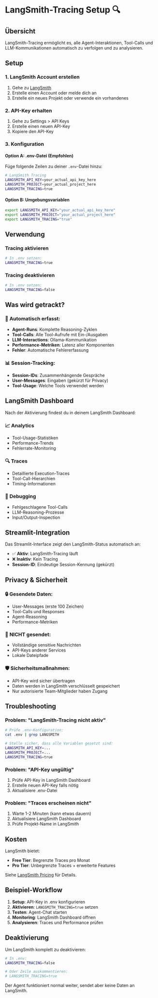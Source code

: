 # LangSmith-Tracing Setup 🔍

## Übersicht

LangSmith-Tracing ermöglicht es, alle Agent-Interaktionen, Tool-Calls und LLM-Kommunikationen automatisch zu verfolgen und zu analysieren.

## Setup

### 1. LangSmith Account erstellen
1. Gehe zu [LangSmith](https://smith.langchain.com/)
2. Erstelle einen Account oder melde dich an
3. Erstelle ein neues Projekt oder verwende ein vorhandenes

### 2. API-Key erhalten
1. Gehe zu Settings > API Keys
2. Erstelle einen neuen API-Key
3. Kopiere den API-Key

### 3. Konfiguration

#### Option A: .env-Datei (Empfohlen)
Füge folgende Zeilen zu deiner `.env`-Datei hinzu:

```bash
# LangSmith Tracing
LANGSMITH_API_KEY=your_actual_api_key_here
LANGSMITH_PROJECT=your_actual_project_here
LANGSMITH_TRACING=true
```

#### Option B: Umgebungsvariablen
```bash
export LANGSMITH_API_KEY="your_actual_api_key_here"
export LANGSMITH_PROJECT="your_actual_project_here"  
export LANGSMITH_TRACING="true"
```

## Verwendung

### Tracing aktivieren
```bash
# In .env setzen:
LANGSMITH_TRACING=true
```

### Tracing deaktivieren
```bash
# In .env setzen:
LANGSMITH_TRACING=false
```

## Was wird getrackt?

### 🤖 **Automatisch erfasst:**
- **Agent-Runs**: Komplette Reasoning-Zyklen
- **Tool-Calls**: Alle Tool-Aufrufe mit Ein-/Ausgaben
- **LLM-Interactions**: Ollama-Kommunikation
- **Performance-Metriken**: Latenz aller Komponenten
- **Fehler**: Automatische Fehlererfassung

### 📊 **Session-Tracking:**
- **Session-IDs**: Zusammenhängende Gespräche
- **User-Messages**: Eingaben (gekürzt für Privacy)
- **Tool-Usage**: Welche Tools verwendet werden

## LangSmith Dashboard

Nach der Aktivierung findest du in deinem LangSmith Dashboard:

### 📈 **Analytics**
- Tool-Usage-Statistiken
- Performance-Trends
- Fehlerrate-Monitoring

### 🔍 **Traces** 
- Detaillierte Execution-Traces
- Tool-Call-Hierarchien
- Timing-Informationen

### 🐛 **Debugging**
- Fehlgeschlagene Tool-Calls
- LLM-Reasoning-Prozesse
- Input/Output-Inspection

## Streamlit-Integration

Das Streamlit-Interface zeigt den LangSmith-Status automatisch an:

- ✅ **Aktiv**: LangSmith-Tracing läuft
- ❌ **Inaktiv**: Kein Tracing
- **Session-ID**: Eindeutige Session-Kennung (gekürzt)

## Privacy & Sicherheit

### 🔒 **Gesendete Daten:**
- User-Messages (erste 100 Zeichen)
- Tool-Calls und Responses
- Agent-Reasoning
- Performance-Metriken

### 🚫 **NICHT gesendet:**
- Vollständige sensitive Nachrichten
- API-Keys anderer Services
- Lokale Dateipfade

### 🛡️ **Sicherheitsmaßnahmen:**
- API-Key wird sicher übertragen
- Daten werden in LangSmith verschlüsselt gespeichert
- Nur autorisierte Team-Mitglieder haben Zugang

## Troubleshooting

### Problem: "LangSmith-Tracing nicht aktiv"
```bash
# Prüfe .env-Konfiguration:
cat .env | grep LANGSMITH

# Stelle sicher, dass alle Variablen gesetzt sind:
LANGSMITH_API_KEY=...
LANGSMITH_PROJECT=...
LANGSMITH_TRACING=true
```

### Problem: "API-Key ungültig"
1. Prüfe API-Key in LangSmith Dashboard
2. Erstelle neuen API-Key falls nötig
3. Aktualisiere .env-Datei

### Problem: "Traces erscheinen nicht"
1. Warte 1-2 Minuten (kann etwas dauern)
2. Aktualisiere LangSmith Dashboard
3. Prüfe Projekt-Name in LangSmith

## Kosten

LangSmith bietet:
- **Free Tier**: Begrenzte Traces pro Monat
- **Pro Tier**: Unbegrenzte Traces + erweiterte Features

Siehe [LangSmith Pricing](https://www.langchain.com/pricing) für Details.

## Beispiel-Workflow

1. **Setup**: API-Key in .env konfigurieren
2. **Aktivieren**: `LANGSMITH_TRACING=true` setzen
3. **Testen**: Agent-Chat starten
4. **Monitoring**: LangSmith Dashboard öffnen
5. **Analysieren**: Traces und Performance prüfen

## Deaktivierung

Um LangSmith komplett zu deaktivieren:

```bash
# In .env:
LANGSMITH_TRACING=false

# Oder Zeile auskommentieren:
# LANGSMITH_TRACING=true
```

Der Agent funktioniert normal weiter, sendet aber keine Daten an LangSmith.